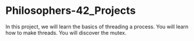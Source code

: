 # Philosophers-42_Projects
In this project, we will learn the basics of threading a process. You will learn how to make threads. You will discover the mutex.
